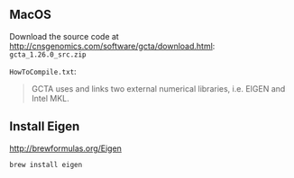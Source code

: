 ## MacOS

Download the source code at http://cnsgenomics.com/software/gcta/download.html: `gcta_1.26.0_src.zip`

`HowToCompile.txt`:

> GCTA uses and links two external numerical libraries, i.e. EIGEN and Intel MKL.

## Install Eigen

http://brewformulas.org/Eigen

```
brew install eigen
```
